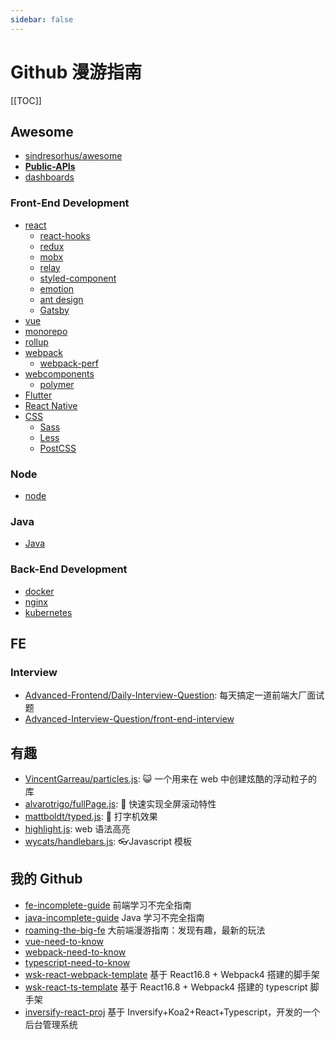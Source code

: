 ```yaml
---
sidebar: false
---
```


# Github 漫游指南

[[TOC]]

## Awesome

- [sindresorhus/awesome](https://github.com/sindresorhus/awesome/)
- **[Public-APIs](https://github.com/n0shake/Public-APIs)**
- [dashboards](https://github.com/omarkdev/awesome-dashboards)

### Front-End Development

- [react](https://github.com/enaqx/awesome-react)
  - [react-hooks](https://github.com/glauberfc/awesome-react-hooks)
  - [redux](https://github.com/xgrommx/awesome-redux)
  - [mobx](https://github.com/mobxjs/awesome-mobx)
  - [relay](https://github.com/expede/awesome-relay)
  - [styled-component](https://github.com/styled-components/awesome-styled-components)
  - [emotion](https://github.com/emotion-js/awesome-emotion)
  - [ant design](https://github.com/websemantics/awesome-ant-design)
  - [Gatsby](https://github.com/prayash/awesome-gatsby)
- [vue](https://github.com/vuejs/awesome-vue)
- [monorepo](https://github.com/korfuri/awesome-monorepo)
- [rollup](https://github.com/rollup/awesome)
- [webpack](https://github.com/webpack-contrib/awesome-webpack)
  - [webpack-perf](https://github.com/iamakulov/awesome-webpack-perf)
- [webcomponents](https://github.com/mateusortiz/webcomponents-the-right-way)
  - [polymer](https://github.com/Granze/awesome-polymer)
- [Flutter](https://github.com/Solido/awesome-flutter)
- [React Native](https://github.com/jondot/awesome-react-native)
- [CSS](https://github.com/awesome-css-group/awesome-css)
  - [Sass](https://github.com/Famolus/awesome-sass)
  - [Less](https://github.com/LucasBassetti/awesome-less)
  - [PostCSS](https://github.com/jdrgomes/awesome-postcss)

### Node

- [node](https://github.com/sindresorhus/awesome-nodejs)

### Java

- [Java](https://github.com/akullpp/awesome-java)

### Back-End Development

- [docker](https://github.com/veggiemonk/awesome-docker)
- [nginx](https://github.com/fcambus/nginx-resources)
- [kubernetes](https://github.com/ramitsurana/awesome-kubernetes)

## FE

### Interview

- [Advanced-Frontend/Daily-Interview-Question](https://github.com/Advanced-Frontend/Daily-Interview-Question/): 每天搞定一道前端大厂面试题
- [Advanced-Interview-Question/front-end-interview](https://github.com/Advanced-Interview-Question/front-end-interview)

## 有趣

- [VincentGarreau/particles.js](https://github.com/VincentGarreau/particles.js/): 😺 一个用来在 web 中创建炫酷的浮动粒子的库
- [alvarotrigo/fullPage.js](https://github.com/alvarotrigo/fullpage.js): 👀 快速实现全屏滚动特性
- [mattboldt/typed.js](https://github.com/mattboldt/typed.js): 👀 打字机效果
- [highlight.js](https://highlightjs.org/): web 语法高亮
- [wycats/handlebars.js](https://github.com/wycats/handlebars.js): 👓Javascript 模板

## 我的 Github

- [fe-incomplete-guide](https://github.com/weisuoke/fe-incomplete-guide) 前端学习不完全指南
- [java-incomplete-guide](https://github.com/weisuoke/java-incomplete-guide) Java 学习不完全指南
- [roaming-the-big-fe](https://github.com/weisuoke/roaming-the-big-fe) 大前端漫游指南：发现有趣，最新的玩法
- [vue-need-to-know](https://github.com/weisuoke/vue-need-to-know)
- [webpack-need-to-know](https://github.com/weisuoke/webpack-need-to-know)
- [typescript-need-to-know](https://github.com/weisuoke/typescript-need-to-know)
- [wsk-react-webpack-template](https://github.com/weisuoke/wsk-react-webpack-template) 基于 React16.8 + Webpack4 搭建的脚手架
- [wsk-react-ts-template](https://github.com/weisuoke/wsk-react-ts-template) 基于 React16.8 + Webpack4 搭建的 typescript 脚手架
- [inversify-react-proj](https://github.com/weisuoke/inversify-react-proj) 基于 Inversify+Koa2+React+Typescript，开发的一个后台管理系统
